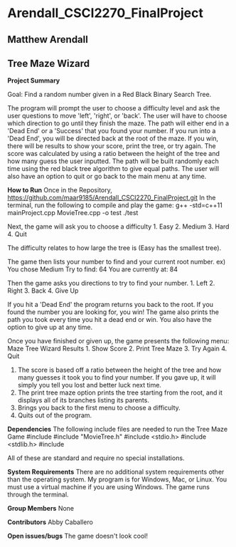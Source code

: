 # Arendall_CSCI2270_FinalProject

## Matthew Arendall
## Tree Maze Wizard

**Project Summary**

Goal: Find a random number given in a Red Black Binary Search Tree.

The program will prompt the user to choose a difficulty level and ask 
the user questions to move 'left', 'right', or 'back'.
The user will have to choose which direction to go until they finish the 
maze. The path will either end in a 'Dead End' or a 'Success' that you found your number.
If you run into a 'Dead End', you will be directed back at the root of the maze.
If you win, there will be results to show your score, print the tree, or try again.
The score was calculated by using a ratio between the height of the tree 
and how many guess the user inputted.
The path will be built randomly each time using the red black tree
algorithm to give equal paths. The user will also have an option to quit or go back to the main
menu at any time. 

**How to Run**
Once in the Repository, https://github.com/maar9185/Arendall_CSCI2270_FinalProject.git
In the terminal, run the following to compile and play the game:
	g++ -std=c++11 mainProject.cpp MovieTree.cpp -o test
	./test
	
Next, the game will ask you to choose a difficulty
	1. Easy
	2. Medium
	3. Hard
	4. Quit
	
The difficulty relates to how large the tree is (Easy has the smallest tree).

The game then lists your number to find and your current root number.
ex)
	You chose Medium
	Try to find: 64
	You are currently at: 84

Then the game asks you directions to try to find your number.
	1. Left
	2. Right
	3. Back
	4. Give Up
	
If you hit a 'Dead End' the program returns you back to the root. 
If you found the number you are looking for, you win! The game also prints
the path you took every time you hit a dead end or win.
You also have the option to give up at any time.

Once you have finished or given up, the game presents the following menu:
Maze Tree Wizard Results
	1. Show Score
    2. Print Tree Maze
    3. Try Again
    4. Quit

1. The score is based off a ratio between the height of the tree and how many 
guesses it took you to find your number. If you gave up, it will simply you tell
you lost and better luck next time.
2. The print tree maze option prints the tree starting from the root, and it
displays all of its branches listing its parents.
3. Brings you back to the first menu to choose a difficulty.
4. Quits out of the program.

**Dependencies**
The following include files are needed to run the Tree Maze Game
	#include <iostream>
	#include "MovieTree.h"
	#include <stdio.h>
	#include <stdlib.h>
	#include <vector>

All of these are standard and require no special installations.

**System Requirements**
There are no additional system requirements other than the operating system.
My program is for Windows, Mac, or Linux. You must use a virtual machine if 
you are using Windows. The game runs through the terminal.

**Group	Members**
None

**Contributors**
Abby Caballero

**Open issues/bugs**
The game doesn't look cool!
